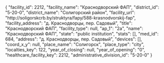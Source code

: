 {
    "facility_id": 2212,
    "facility_name": "Краснодворский ФАП",
    "district_id": "5-20-0",
    "district_name": "Солигорский район",
    "facility_url": "http:\/\/soligorskcrb.by\/struktyra\/fapy\/588-krasnodvorskij-fap",
    "facility_address": "д. Краснодворцы, пер. Садовый",
    "title": "Краснодворский ФАП",
    "facility_type": null,
    "ap_1": "2а",
    "name": "Краснодворский ФАП",
    "state": "public institution",
    "stats": [],
    "med_id": 684,
    "address": "д. Краснодворцы, пер. Садовый",
    "devices": [],
    "coord_x_y": null,
    "place_name": "Солигорск",
    "place_type": "city",
    "localties_key": 122,
    "year_of_closing": null,
    "year_of_opening": "0",
    "healthcare_facility_key": 2212,
    "administrative_division_id": "5-20-0"
}